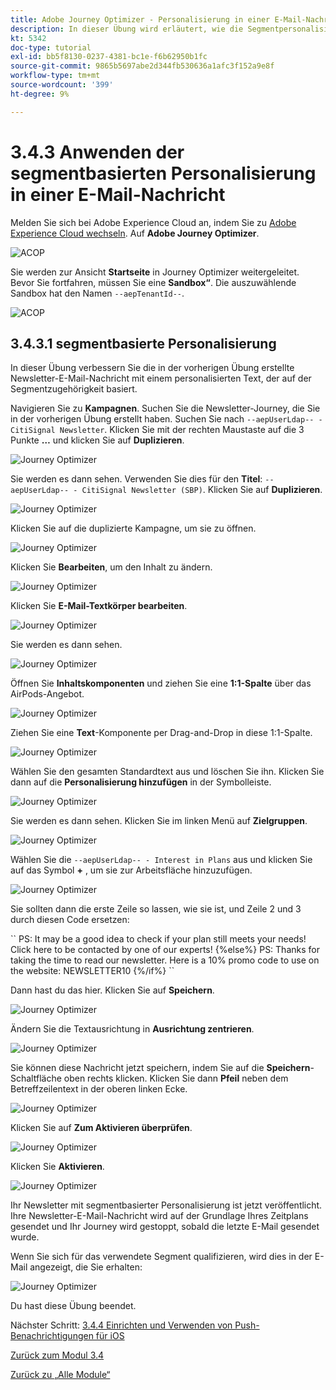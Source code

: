```yaml
---
title: Adobe Journey Optimizer - Personalisierung in einer E-Mail-Nachricht anwenden
description: In dieser Übung wird erläutert, wie die Segmentpersonalisierung in E-Mail-Inhalten verwendet wird
kt: 5342
doc-type: tutorial
exl-id: bb5f8130-0237-4381-bc1e-f6b62950b1fc
source-git-commit: 9865b5697abe2d344fb530636a1afc3f152a9e8f
workflow-type: tm+mt
source-wordcount: '399'
ht-degree: 9%

---
```


# 3.4.3 Anwenden der segmentbasierten Personalisierung in einer E-Mail-Nachricht

Melden Sie sich bei Adobe Experience Cloud an, indem Sie zu [Adobe Experience Cloud wechseln](https://experience.adobe.com). Auf **Adobe Journey Optimizer**.

![ACOP](./../../../modules/ajo-b2c/module3.1/images/acophome.png)

Sie werden zur Ansicht **Startseite** in Journey Optimizer weitergeleitet. Bevor Sie fortfahren, müssen Sie eine **Sandbox“**. Die auszuwählende Sandbox hat den Namen ``--aepTenantId--``.

![ACOP](./../../../modules/ajo-b2c/module3.1/images/acoptriglp.png)

## 3.4.3.1 segmentbasierte Personalisierung

In dieser Übung verbessern Sie die in der vorherigen Übung erstellte Newsletter-E-Mail-Nachricht mit einem personalisierten Text, der auf der Segmentzugehörigkeit basiert.

Navigieren Sie zu **Kampagnen**. Suchen Sie die Newsletter-Journey, die Sie in der vorherigen Übung erstellt haben. Suchen Sie nach `--aepUserLdap-- - CitiSignal Newsletter`. Klicken Sie mit der rechten Maustaste auf die 3 Punkte **…** und klicken Sie auf **Duplizieren**.

![Journey Optimizer](./images/sbp1.png)

Sie werden es dann sehen. Verwenden Sie dies für den **Titel**: `--aepUserLdap-- - CitiSignal Newsletter (SBP)`. Klicken Sie auf **Duplizieren**.

![Journey Optimizer](./images/sbp2.png)

Klicken Sie auf die duplizierte Kampagne, um sie zu öffnen.

![Journey Optimizer](./images/sbp3.png)

Klicken Sie **Bearbeiten**, um den Inhalt zu ändern.

![Journey Optimizer](./images/sbp3a.png)

Klicken Sie **E-Mail-Textkörper bearbeiten**.

![Journey Optimizer](./images/sbp4.png)

Sie werden es dann sehen.

![Journey Optimizer](./images/sbp5.png)

Öffnen Sie **Inhaltskomponenten** und ziehen Sie eine **1:1-Spalte** über das AirPods-Angebot.

![Journey Optimizer](./images/sbp6.png)

Ziehen Sie eine **Text**-Komponente per Drag-and-Drop in diese 1:1-Spalte.

![Journey Optimizer](./images/sbp6a.png)

Wählen Sie den gesamten Standardtext aus und löschen Sie ihn. Klicken Sie dann auf die **Personalisierung hinzufügen** in der Symbolleiste.

![Journey Optimizer](./images/sbp7.png)

Sie werden es dann sehen. Klicken Sie im linken Menü auf **Zielgruppen**.

![Journey Optimizer](./images/seg1.png)

Wählen Sie die `--aepUserLdap-- - Interest in Plans` aus und klicken Sie auf das Symbol **+** , um sie zur Arbeitsfläche hinzuzufügen.

![Journey Optimizer](./images/seg3.png)

Sie sollten dann die erste Zeile so lassen, wie sie ist, und Zeile 2 und 3 durch diesen Code ersetzen:

&grave;&grave;
    PS: It may be a good idea to check if your plan still meets your needs! Click here to be contacted by one of our experts!
{%else%}
    PS: Thanks for taking the time to read our newsletter. Here is a 10% promo code to use on the website: NEWSLETTER10
{%/if%}
&grave;&grave;

Dann hast du das hier. Klicken Sie auf **Speichern**.

![Journey Optimizer](./images/seg4.png)

Ändern Sie die Textausrichtung in **Ausrichtung zentrieren**.

![Journey Optimizer](./images/sbp9.png)

Sie können diese Nachricht jetzt speichern, indem Sie auf die **Speichern**-Schaltfläche oben rechts klicken. Klicken Sie dann **Pfeil** neben dem Betreffzeilentext in der oberen linken Ecke.

![Journey Optimizer](./images/sbp9a.png)

Klicken Sie auf **Zum Aktivieren überprüfen**.

![Journey Optimizer](./images/oc79afff.png)

Klicken Sie **Aktivieren**.

![Journey Optimizer](./images/oc79bfff.png)

Ihr Newsletter mit segmentbasierter Personalisierung ist jetzt veröffentlicht. Ihre Newsletter-E-Mail-Nachricht wird auf der Grundlage Ihres Zeitplans gesendet und Ihr Journey wird gestoppt, sobald die letzte E-Mail gesendet wurde.

Wenn Sie sich für das verwendete Segment qualifizieren, wird dies in der E-Mail angezeigt, die Sie erhalten:

![Journey Optimizer](./images/sbp20fff.png)

Du hast diese Übung beendet.

Nächster Schritt: [3.4.4 Einrichten und Verwenden von Push-Benachrichtigungen für iOS](./ex4.md)

[Zurück zum Modul 3.4](./journeyoptimizer.md)

[Zurück zu „Alle Module“](../../../overview.md)
